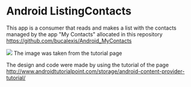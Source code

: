 # Android ListingContacts

This app is a consumer that reads and makes a list with the contacts managed by the app "My Contacts" allocated in this repository https://github.com/bucalexis/Android_MyContacts

<img src="http://i2.wp.com/www.androidtutorialpoint.com/wp-content/uploads/2016/09/Screenshot-06-Sep-2016-12_03_44-AM.png?resize=169%2C300"/>
The image was taken from the tutorial page

The design and code were made by using the tutorial of the page http://www.androidtutorialpoint.com/storage/android-content-provider-tutorial/
